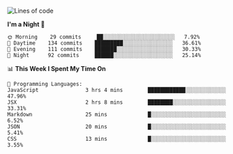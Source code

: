 <!--START_SECTION:waka-->
![Lines of code](https://img.shields.io/badge/From%20Hello%20World%20I%27ve%20Written-143879%20lines%20of%20code-blue)

**I'm a Night 🦉** 

```text
🌞 Morning    29 commits     ██░░░░░░░░░░░░░░░░░░░░░░░   7.92% 
🌆 Daytime    134 commits    █████████░░░░░░░░░░░░░░░░   36.61% 
🌃 Evening    111 commits    ███████░░░░░░░░░░░░░░░░░░   30.33% 
🌙 Night      92 commits     ██████░░░░░░░░░░░░░░░░░░░   25.14%

```


📊 **This Week I Spent My Time On** 

```text
💬 Programming Languages: 
JavaScript               3 hrs 4 mins        ████████████░░░░░░░░░░░░░   47.96% 
JSX                      2 hrs 8 mins        ████████░░░░░░░░░░░░░░░░░   33.31% 
Markdown                 25 mins             █░░░░░░░░░░░░░░░░░░░░░░░░   6.52% 
JSON                     20 mins             █░░░░░░░░░░░░░░░░░░░░░░░░   5.41% 
CSS                      13 mins             █░░░░░░░░░░░░░░░░░░░░░░░░   3.55%

```


<!--END_SECTION:waka-->
